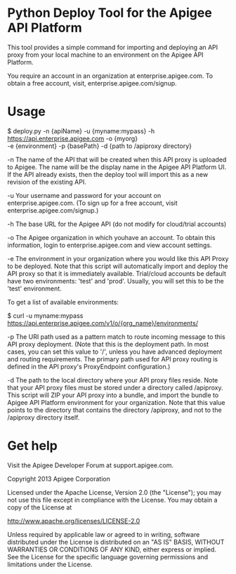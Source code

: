 # Python Deploy Tool for the Apigee API Platform

This tool provides a simple command for importing and deploying an API proxy
from your local machine to an environment on the Apigee API Platform.

You require an account in an organization at enterprise.apigee.com.
To obtain a free account, visit, enterprise.apigee.com/signup.

# Usage

$ deploy.py -n {apiName} -u {myname:mypass} -h https://api.enterprise.apigee.com -o {myorg} \
-e {environment} -p {basePath} -d {path to /apiproxy directory}

-n The name of the API that will be created when this API proxy is uploaded to Apigee. 
The name will be the display name in the Apigee API Platform UI. If the API already exists,
then the deploy tool will import this as a new revision of the existing API.

-u Your username and password for your account on enterprise.apigee.com. (To sign up
for a free account, visit enterprise.apigee.com/signup.)

-h The base URL for the Apigee API (do not modify for cloud/trial accounts)

-o The Apigee organization in which youhave an account. To obtain this information, login
to enterprise.apigee.com  and view account settings.

-e The environment in your organization where you would like this API Proxy to be 
deployed. Note that this script will automatically import and deploy the API proxy 
so that it is immediately available.  Trial/cloud accounts be default have two 
environments: 'test' and 'prod'. Usually, you will set this to be the 'test' environment.

To get a list of available environments:

$ curl -u myname:mypass https://api.enterprise.apigee.com/v1/o/{org_name}/environments/

-p The URI path used as a pattern match to route incoming message to this API proxy deployment. 
(Note that this is the deployment path. In most cases, you can set this value to '/', 
unless you have advanced deployment and routing requirements. The primary path used for
API proxy routing is defined in the API proxy's ProxyEndpoint configuration.) 

-d The path to the local directory where your API proxy files reside. Note that your 
API proxy files must be stored under a directory called /apiproxy. This script will 
ZIP your API proxy into a bundle, and import the bundle to Apigee API Platform 
environment for your organization. Note that this value points to the directory that 
contains the directory /apiproxy, and not to the /apiproxy directory itself.

# Get help

Visit the Apigee Developer Forum at support.apigee.com.

Copyright 2013 Apigee Corporation

Licensed under the Apache License, Version 2.0 (the "License"); you may 
not use this file except in compliance with the License. You may obtain 
a copy of the License at

http://www.apache.org/licenses/LICENSE-2.0

Unless required by applicable law or agreed to in writing, software
distributed under the License is distributed on an "AS IS" BASIS,
WITHOUT WARRANTIES OR CONDITIONS OF ANY KIND, either express or implied.
See the License for the specific language governing permissions and
limitations under the License.

